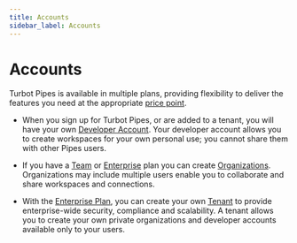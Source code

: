 ```yaml
---
title: Accounts
sidebar_label: Accounts
---
```


# Accounts

Turbot Pipes is available in multiple plans, providing flexibility to deliver the features you need at the appropriate [price point](/pipes/pricing). 

- When you sign up for Turbot Pipes, or are added to a tenant, you will have your own [Developer Account](/pipes/docs/accounts/developer).  Your developer account allows you to create workspaces for your own personal use; you cannot share them with other Pipes users.

- If you have a [Team](/pipes/docs/accounts/org#team-plan) or [Enterprise](/pipes/docs/accounts/tenant#enterprise-plan) plan  you can create [Organizations](/pipes/docs/accounts/org).  Organizations may include multiple users enable you to collaborate and share workspaces and connections.

- With the [Enterprise Plan](/pipes/docs/accounts/tenant#enterprise-plan), you can create your own [Tenant](/pipes/docs/accounts/tenant) to provide enterprise-wide security, compliance and scalability. A tenant allows you to create your own private organizations and developer accounts available only to your users.